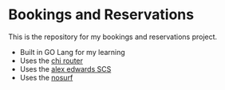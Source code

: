 # Bookings and Reservations

This is the repository for my bookings and reservations project.

- Built in GO Lang for my learning 
- Uses the [chi router](https://github.com/go-chi/chi)
- Uses the [alex edwards SCS](https://github.com/alexedwards/scs)
- Uses the [nosurf](https://github.com/justinas/nosurf)
